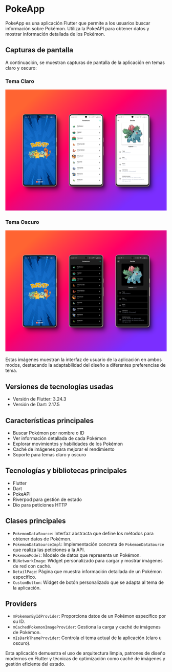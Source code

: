 # PokeApp

PokeApp es una aplicación Flutter que permite a los usuarios buscar información sobre Pokémon. Utiliza la PokeAPI para obtener datos y mostrar información detallada de los Pokémon.

## Capturas de pantalla

A continuación, se muestran capturas de pantalla de la aplicación en temas claro y oscuro:

### Tema Claro

![Tema Claro](doc_mockups/mockup_light.png)

### Tema Oscuro

![Tema Oscuro](doc_mockups/mockup_dark.png)

Estas imágenes muestran la interfaz de usuario de la aplicación en ambos modos, destacando la adaptabilidad del diseño a diferentes preferencias de tema.

## Versiones de tecnologías usadas

- Versión de Flutter: 3.24.3
- Versión de Dart: 2.17.5

## Características principales

- Buscar Pokémon por nombre o ID
- Ver información detallada de cada Pokémon
- Explorar movimientos y habilidades de los Pokémon
- Caché de imágenes para mejorar el rendimiento
- Soporte para temas claro y oscuro

## Tecnologías y bibliotecas principales

- Flutter
- Dart
- PokeAPI
- Riverpod para gestión de estado
- Dio para peticiones HTTP

## Clases principales

- `PokemonDataSource`: Interfaz abstracta que define los métodos para obtener datos de Pokémon.
- `PokemonDataSourceImpl`: Implementación concreta de `PokemonDataSource` que realiza las peticiones a la API.
- `PokemonModel`: Modelo de datos que representa un Pokémon.
- `BLNetworkImage`: Widget personalizado para cargar y mostrar imágenes de red con caché.
- `DetailPage`: Página que muestra información detallada de un Pokémon específico.
- `CustomButton`: Widget de botón personalizado que se adapta al tema de la aplicación.

## Providers

- `mPokemonByIdProvider`: Proporciona datos de un Pokémon específico por su ID.
- `mCachedPokemonImageProvider`: Gestiona la carga y caché de imágenes de Pokémon.
- `mIsDarkThemeProvider`: Controla el tema actual de la aplicación (claro u oscuro).

Esta aplicación demuestra el uso de arquitectura limpia, patrones de diseño modernos en Flutter y técnicas de optimización como caché de imágenes y gestión eficiente del estado.
